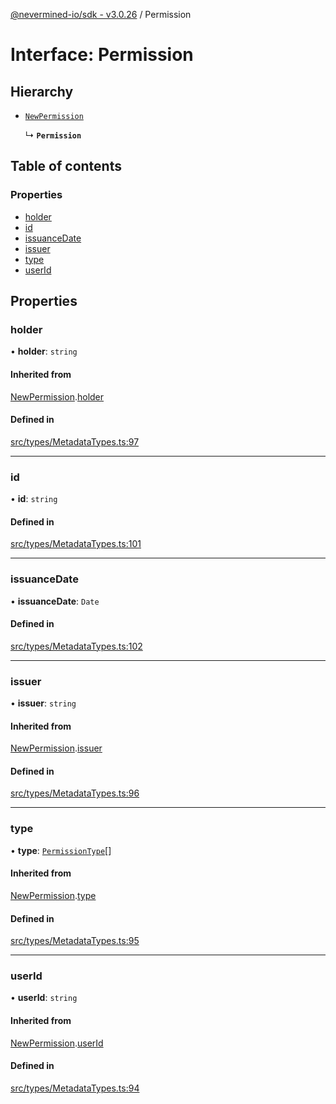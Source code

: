 [@nevermined-io/sdk - v3.0.26](../code-reference.md) / Permission

# Interface: Permission

## Hierarchy

- [`NewPermission`](NewPermission.md)

  ↳ **`Permission`**

## Table of contents

### Properties

- [holder](Permission.md#holder)
- [id](Permission.md#id)
- [issuanceDate](Permission.md#issuancedate)
- [issuer](Permission.md#issuer)
- [type](Permission.md#type)
- [userId](Permission.md#userid)

## Properties

### holder

• **holder**: `string`

#### Inherited from

[NewPermission](NewPermission.md).[holder](NewPermission.md#holder)

#### Defined in

[src/types/MetadataTypes.ts:97](https://github.com/nevermined-io/sdk-js/blob/b9a2e4baad1168fba714b11b15863a80548b40de/src/types/MetadataTypes.ts#L97)

---

### id

• **id**: `string`

#### Defined in

[src/types/MetadataTypes.ts:101](https://github.com/nevermined-io/sdk-js/blob/b9a2e4baad1168fba714b11b15863a80548b40de/src/types/MetadataTypes.ts#L101)

---

### issuanceDate

• **issuanceDate**: `Date`

#### Defined in

[src/types/MetadataTypes.ts:102](https://github.com/nevermined-io/sdk-js/blob/b9a2e4baad1168fba714b11b15863a80548b40de/src/types/MetadataTypes.ts#L102)

---

### issuer

• **issuer**: `string`

#### Inherited from

[NewPermission](NewPermission.md).[issuer](NewPermission.md#issuer)

#### Defined in

[src/types/MetadataTypes.ts:96](https://github.com/nevermined-io/sdk-js/blob/b9a2e4baad1168fba714b11b15863a80548b40de/src/types/MetadataTypes.ts#L96)

---

### type

• **type**: [`PermissionType`](../enums/PermissionType.md)[]

#### Inherited from

[NewPermission](NewPermission.md).[type](NewPermission.md#type)

#### Defined in

[src/types/MetadataTypes.ts:95](https://github.com/nevermined-io/sdk-js/blob/b9a2e4baad1168fba714b11b15863a80548b40de/src/types/MetadataTypes.ts#L95)

---

### userId

• **userId**: `string`

#### Inherited from

[NewPermission](NewPermission.md).[userId](NewPermission.md#userid)

#### Defined in

[src/types/MetadataTypes.ts:94](https://github.com/nevermined-io/sdk-js/blob/b9a2e4baad1168fba714b11b15863a80548b40de/src/types/MetadataTypes.ts#L94)
